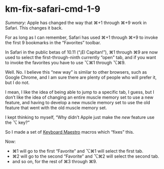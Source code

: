 # km-fix-safari-cmd-1-9
*Summary:* Apple has changed the way that ⌘+1 through ⌘+9 work in Safari. This changes it back.

For as long as I can remember, Safari has used ⌘+1 through ⌘+9 to invoke the first 9 bookmarks in the “Favorites” toolbar.

In Safari in the public betas of 10.11 (“¡El Capitan!”), ⌘1 through ⌘9 are now used to select the first-through-ninth currently “open" tab, and if you want to invoke the favorites you have to use ⌥⌘1 through ⌥⌘9.

Well. No. I believe this “new way” is similar to other browsers, such as Google Chrome, and I am sure there are plenty of people who will prefer it, but I do not.

I mean, I like the idea of being able to jump to a specific tab, I guess, but I don’t like the idea of changing an entire muscle memory set to use a new feature, and having to develop a new muscle memory set to use the old feature that went with the old muscle memory set.

I kept thinking to myself, “Why didn’t Apple just make the *new* feature use the ⌥ key?”

So I made a set of [Keyboard Maestro][] macros which “fixes” this.

Now:

* ⌘1 will go to the first “Favorite” and ⌥⌘1 will select the first tab.
* ⌘2 will go to the second “Favorite” and ⌥⌘2 will select the second tab.
* and so on, for the rest of ⌘3 through ⌘9.




[Keyboard Maestro]: http://www.keyboardmaestro.com/main/

